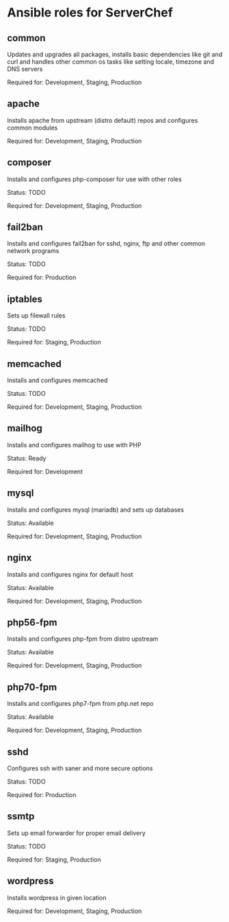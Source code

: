 # Ansible roles for ServerChef

## common
Updates and upgrades all packages, installs basic dependencies like git and curl and handles other common os tasks like setting locale, timezone and DNS servers

Required for: Development, Staging, Production
## apache
Installs apache from upstream (distro default) repos and configures common modules

Required for: Development, Staging, Production
## composer
Installs and configures php-composer for use with other roles

Status: TODO

Required for: Development, Staging, Production

## fail2ban
Installs and configures fail2ban for sshd, nginx, ftp and other common network programs

Status: TODO

Required for: Production

## iptables
Sets up filewall rules

Status: TODO

Required for: Staging, Production

## memcached
Installs and configures memcached

Status: TODO

Required for: Development, Staging, Production

## mailhog
Installs and configures mailhog to use with PHP

Status: Ready

Required for: Development

## mysql
Installs and configures mysql (mariadb) and sets up databases

Status: Available

Required for: Development, Staging, Production

## nginx
Installs and configures nginx for default host

Status: Available

Required for: Development, Staging, Production

## php56-fpm
Installs and configures php-fpm from distro upstream

Status: Available

Required for: Development, Staging, Production

## php70-fpm
Installs and configures php7-fpm from php.net repo

Status: Available

Required for: Development, Staging, Production

## sshd
Configures ssh with saner and more secure options

Status: TODO

Required for: Production

## ssmtp
Sets up email forwarder for proper email delivery

Status: TODO

Required for: Staging, Production

## wordpress
Installs wordpress in given location

Required for: Development, Staging, Production

